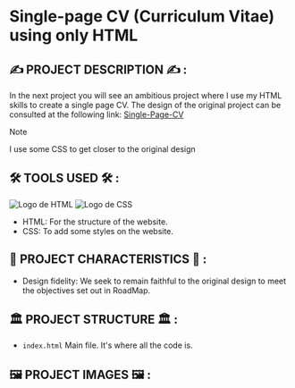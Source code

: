 # Single-page CV (Curriculum Vitae) using only HTML

## ✍️ PROJECT DESCRIPTION ✍️ :

In the next project you will see an ambitious project where I use my HTML skills to create a single page CV. The design of the original project can be consulted at the following link:
[Single-Page-CV](https://roadmap.sh/projects/single-page-cv)

>[!NOTE]
>I use some CSS to get closer to the original design

## 🛠️ TOOLS USED 🛠️ :

![Logo de HTML](https://www.iconninja.com/files/883/660/1019/html5-html-icon.png)
![Logo de CSS](https://www.iconninja.com/files/398/922/328/html5-coding-script-logo-js-css3-icon.png)

+ HTML: For the structure of the website.
+ CSS: To add some styles on the website.

## 🌟 PROJECT CHARACTERISTICS 🌟 :
+ Design fidelity: We seek to remain faithful to the original design to meet the objectives set out in RoadMap.

## 🏛️ PROJECT STRUCTURE 🏛️ :

- `index.html`
  Main file. It's where all the code is.
  

## 🖼️ PROJECT IMAGES 🖼️ : 






